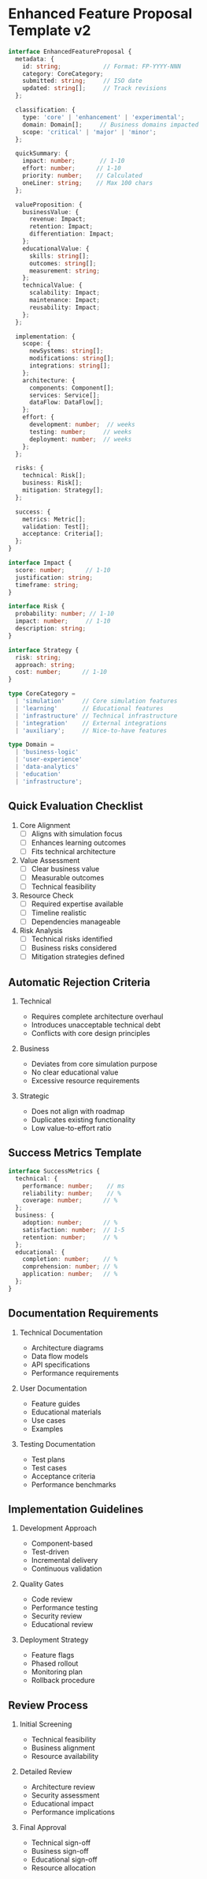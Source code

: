 # Enhanced Feature Proposal Template v2

```typescript
interface EnhancedFeatureProposal {
  metadata: {
    id: string;            // Format: FP-YYYY-NNN
    category: CoreCategory;
    submitted: string;     // ISO date
    updated: string[];     // Track revisions
  };

  classification: {
    type: 'core' | 'enhancement' | 'experimental';
    domain: Domain[];     // Business domains impacted
    scope: 'critical' | 'major' | 'minor';
  };

  quickSummary: {
    impact: number;       // 1-10
    effort: number;      // 1-10
    priority: number;    // Calculated
    oneLiner: string;    // Max 100 chars
  };

  valueProposition: {
    businessValue: {
      revenue: Impact;
      retention: Impact;
      differentiation: Impact;
    };
    educationalValue: {
      skills: string[];
      outcomes: string[];
      measurement: string;
    };
    technicalValue: {
      scalability: Impact;
      maintenance: Impact;
      reusability: Impact;
    };
  };

  implementation: {
    scope: {
      newSystems: string[];
      modifications: string[];
      integrations: string[];
    };
    architecture: {
      components: Component[];
      services: Service[];
      dataFlow: DataFlow[];
    };
    effort: {
      development: number;  // weeks
      testing: number;     // weeks
      deployment: number;  // weeks
    };
  };

  risks: {
    technical: Risk[];
    business: Risk[];
    mitigation: Strategy[];
  };

  success: {
    metrics: Metric[];
    validation: Test[];
    acceptance: Criteria[];
  };
}

interface Impact {
  score: number;      // 1-10
  justification: string;
  timeframe: string;
}

interface Risk {
  probability: number; // 1-10
  impact: number;     // 1-10
  description: string;
}

interface Strategy {
  risk: string;
  approach: string;
  cost: number;      // 1-10
}

type CoreCategory =
  | 'simulation'     // Core simulation features
  | 'learning'       // Educational features
  | 'infrastructure' // Technical infrastructure
  | 'integration'    // External integrations
  | 'auxiliary';     // Nice-to-have features

type Domain =
  | 'business-logic'
  | 'user-experience'
  | 'data-analytics'
  | 'education'
  | 'infrastructure';
```

## Quick Evaluation Checklist

1. Core Alignment
   - [ ] Aligns with simulation focus
   - [ ] Enhances learning outcomes
   - [ ] Fits technical architecture

2. Value Assessment
   - [ ] Clear business value
   - [ ] Measurable outcomes
   - [ ] Technical feasibility

3. Resource Check
   - [ ] Required expertise available
   - [ ] Timeline realistic
   - [ ] Dependencies manageable

4. Risk Analysis
   - [ ] Technical risks identified
   - [ ] Business risks considered
   - [ ] Mitigation strategies defined

## Automatic Rejection Criteria

1. Technical
   - Requires complete architecture overhaul
   - Introduces unacceptable technical debt
   - Conflicts with core design principles

2. Business
   - Deviates from core simulation purpose
   - No clear educational value
   - Excessive resource requirements

3. Strategic
   - Does not align with roadmap
   - Duplicates existing functionality
   - Low value-to-effort ratio

## Success Metrics Template

```typescript
interface SuccessMetrics {
  technical: {
    performance: number;    // ms
    reliability: number;    // %
    coverage: number;      // %
  };
  business: {
    adoption: number;      // %
    satisfaction: number;  // 1-5
    retention: number;     // %
  };
  educational: {
    completion: number;    // %
    comprehension: number; // %
    application: number;   // %
  };
}
```

## Documentation Requirements

1. Technical Documentation
   - Architecture diagrams
   - Data flow models
   - API specifications
   - Performance requirements

2. User Documentation
   - Feature guides
   - Educational materials
   - Use cases
   - Examples

3. Testing Documentation
   - Test plans
   - Test cases
   - Acceptance criteria
   - Performance benchmarks

## Implementation Guidelines

1. Development Approach
   - Component-based
   - Test-driven
   - Incremental delivery
   - Continuous validation

2. Quality Gates
   - Code review
   - Performance testing
   - Security review
   - Educational review

3. Deployment Strategy
   - Feature flags
   - Phased rollout
   - Monitoring plan
   - Rollback procedure

## Review Process

1. Initial Screening
   - Technical feasibility
   - Business alignment
   - Resource availability

2. Detailed Review
   - Architecture review
   - Security assessment
   - Educational impact
   - Performance implications

3. Final Approval
   - Technical sign-off
   - Business sign-off
   - Educational sign-off
   - Resource allocation
